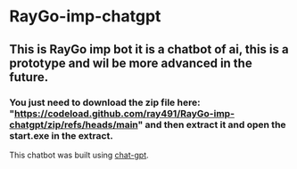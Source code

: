 # RayGo-imp-chatgpt

## This is RayGo imp bot it is a chatbot of ai, this is a prototype and wil be more advanced in the future.
### You just need to download the zip file here: "https://codeload.github.com/ray491/RayGo-imp-chatgpt/zip/refs/heads/main" and then extract it and open the start.exe in the extract.
This chatbot was built using [chat-gpt](https://chat.openai.com).


